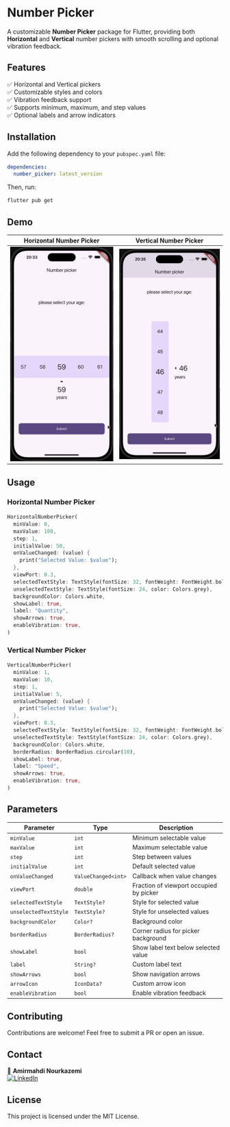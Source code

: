 # Number Picker

A customizable **Number Picker** package for Flutter, providing both **Horizontal** and **Vertical** number pickers with smooth scrolling and optional vibration feedback.

## Features
✅ Horizontal and Vertical pickers  
✅ Customizable styles and colors  
✅ Vibration feedback support  
✅ Supports minimum, maximum, and step values  
✅ Optional labels and arrow indicators  

## Installation
Add the following dependency to your `pubspec.yaml` file:

```yaml
dependencies:
  number_picker: latest_version
```
Then, run:
```sh
flutter pub get
```

## Demo

<div align="center">

| Horizontal Number Picker | Vertical Number Picker |
|-------------------------|-------------------------|
| <img src="https://raw.githubusercontent.com/AmirmahdiNourkazemi/number_picker/main/1.gif" alt="Horizontal Number Picker" width="320"> | <img src="https://raw.githubusercontent.com/AmirmahdiNourkazemi/number_picker/main/2.gif" alt="Vertical Number Picker" width="320"> |

</div>


## Usage
### Horizontal Number Picker
```dart
HorizontalNumberPicker(
  minValue: 0,
  maxValue: 100,
  step: 1,
  initialValue: 50,
  onValueChanged: (value) {
    print("Selected Value: $value");
  },
  viewPort: 0.3,
  selectedTextStyle: TextStyle(fontSize: 32, fontWeight: FontWeight.bold),
  unselectedTextStyle: TextStyle(fontSize: 24, color: Colors.grey),
  backgroundColor: Colors.white,
  showLabel: true,
  label: "Quantity",
  showArrows: true,
  enableVibration: true,
)
```

### Vertical Number Picker
```dart
VerticalNumberPicker(
  minValue: 1,
  maxValue: 10,
  step: 1,
  initialValue: 5,
  onValueChanged: (value) {
    print("Selected Value: $value");
  },
  viewPort: 0.3,
  selectedTextStyle: TextStyle(fontSize: 32, fontWeight: FontWeight.bold),
  unselectedTextStyle: TextStyle(fontSize: 24, color: Colors.grey),
  backgroundColor: Colors.white,
  borderRadius: BorderRadius.circular(10),
  showLabel: true,
  label: "Speed",
  showArrows: true,
  enableVibration: true,
)
```

## Parameters
| Parameter | Type | Description |
|-----------|------|-------------|
| `minValue` | `int` | Minimum selectable value |
| `maxValue` | `int` | Maximum selectable value |
| `step` | `int` | Step between values |
| `initialValue` | `int` | Default selected value |
| `onValueChanged` | `ValueChanged<int>` | Callback when value changes |
| `viewPort` | `double` | Fraction of viewport occupied by picker |
| `selectedTextStyle` | `TextStyle?` | Style for selected value |
| `unselectedTextStyle` | `TextStyle?` | Style for unselected values |
| `backgroundColor` | `Color?` | Background color |
| `borderRadius` | `BorderRadius?` | Corner radius for picker background |
| `showLabel` | `bool` | Show label text below selected value |
| `label` | `String?` | Custom label text |
| `showArrows` | `bool` | Show navigation arrows |
| `arrowIcon` | `IconData?` | Custom arrow icon |
| `enableVibration` | `bool` | Enable vibration feedback |

## Contributing
Contributions are welcome! Feel free to submit a PR or open an issue.

## Contact
👤 **Amirmahdi Nourkazemi**  
[![LinkedIn](https://img.shields.io/badge/LinkedIn-Profile-blue)](https://www.linkedin.com/in/amirmahdi-nourkazemi-04613023a/)  

## License
This project is licensed under the MIT License.
